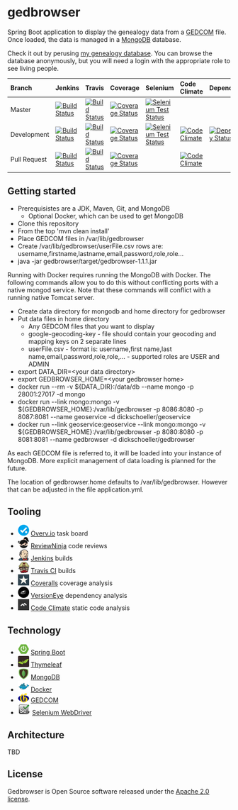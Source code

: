 # gedbrowser

Spring Boot application to display the genealogy data from a
[GEDCOM](http://wiki-en.genealogy.net/GEDCOM) file. Once loaded,
the data is managed
in a [MongoDB](https://www.mongodb.org/) database.

Check it out by perusing [my genealogy
database](http://www.schoellerfamily.org/gedbrowser/surnames?db=schoeller). You can
browse the database anonymously, but you will need a login with the appropriate
role to see living people.

| Branch | Jenkins | Travis | Coverage | Selenium | Code Climate | Dependencies |
| :--- | :--- | :--- | :--- | :--- | :--- | :--- |
| Master | [![Build Status](http://www.schoellerfamily.org/jenkins/buildStatus/icon?job=gedbrowser)](http://www.schoellerfamily.org/jenkins/job/gedbrowser/) | [![Build Status](https://api.travis-ci.org/dickschoeller/gedbrowser.svg?branch=master)](https://travis-ci.org/dickschoeller/gedbrowser) | [![Coverage Status](https://coveralls.io/repos/github/dickschoeller/gedbrowser/badge.svg?branch=master)](https://coveralls.io/github/dickschoeller/gedbrowser?branch=master) | [![Selenium Test Status](http://www.schoellerfamily.org/jenkins/buildStatus/icon?job=gedbrowser-selenium)](http://www.schoellerfamily.org/jenkins/job/gedbrowser-selenium) |
| Development | [![Build Status](http://www.schoellerfamily.org/jenkins/buildStatus/icon?job=gedbrowser-development)](http://www.schoellerfamily.org/jenkins/job/gedbrowser-development/) | [![Build Status](https://api.travis-ci.org/dickschoeller/gedbrowser.svg?branch=development)](https://travis-ci.org/dickschoeller/gedbrowser) | [![Coverage Status](https://coveralls.io/repos/github/dickschoeller/gedbrowser/badge.svg?branch=development)](https://coveralls.io/github/dickschoeller/gedbrowser?branch=development) | [![Selenium Test Status](http://www.schoellerfamily.org/jenkins/buildStatus/icon?job=gedbrowser-selenium-development)](http://www.schoellerfamily.org/jenkins/job/gedbrowser-selenium-development) | [![Code Climate](https://codeclimate.com/github/dickschoeller/gedbrowser/badges/gpa.svg)](https://codeclimate.com/github/dickschoeller/gedbrowser) | [![Dependency Status](https://www.versioneye.com/user/projects/58987dc1f55eb2003257f7bd/badge.svg)](https://www.versioneye.com/user/projects/58987dc1f55eb2003257f7bd) |
| Pull Request | [![Build Status](http://www.schoellerfamily.org/jenkins/buildStatus/icon?job=gedbrowser-pull)](http://www.schoellerfamily.org/jenkins/job/gedbrowser-pull/) | [![Build Status](https://api.travis-ci.org/dickschoeller/gedbrowser.svg)](https://travis-ci.org/dickschoeller/gedbrowser) | [![Coverage Status](https://coveralls.io/repos/github/dickschoeller/gedbrowser/badge.svg)](https://coveralls.io/github/dickschoeller/gedbrowser) | | [![Code Climate](https://codeclimate.com/github/dickschoeller/gedbrowser/badges/gpa.svg)](https://codeclimate.com/github/dickschoeller/gedbrowser) |

## Getting started

* Prerequisistes are a JDK, Maven, Git, and MongoDB
  * Optional Docker, which can be used to get MongoDB
* Clone this repository
* From the top 'mvn clean install'
* Place GEDCOM files in /var/lib/gedbrowser
* Create /var/lib/gedbrowser/userFile.csv rows are:
  username,firstname,lastname,email,password,role,role...
* java -jar gedbrowser/target/gedbrowser-1.1.1.jar

Running with Docker requires running the MongoDB with Docker. The following
commands allow you to do this without conflicting ports with a native mongod
service. Note that these commands will conflict with a running native Tomcat
server.

* Create data directory for mongodb and home directory for gedbrowser
* Put data files in home directory
  * Any GEDCOM files that you want to display
  * google-geocoding-key - file should contain your geocoding and mapping keys
    on 2 separate lines
  * userFile.csv - format is: username,first name,last
    name,email,password,role,role,... - supported roles are USER and ADMIN
* export DATA_DIR=&lt;your data directory&gt;
* export GEDBROWSER_HOME=&lt;your gedbrowser home&gt;
* docker run --rm -v ${DATA_DIR}:/data/db --name mongo -p 28001:27017 -d mongo
* docker run --link mongo:mongo -v ${GEDBROWSER_HOME}:/var/lib/gedbrowser -p
  8086:8080 -p 8087:8081 --name geoservice -d dickschoeller/geoservice
* docker run --link geoservice:geoservice --link mongo:mongo -v
  ${GEDBROWSER_HOME}:/var/lib/gedbrowser -p 8080:8080 -p 8081:8081 --name
  gedbrowser -d dickschoeller/gedbrowser

As each GEDCOM file is referred to, it will be loaded into your instance of
MongoDB. More explicit management of data loading is planned for the future.

The location of gedbrowser.home defaults to /var/lib/gedbrowser. However that
can be adjusted in the file application.yml.

## Tooling

* ![](images/overvio.png)
  [Overv.io](https://overv.io/dickschoeller/gedbrowser/)
  task board
* ![](images/reviewninja-25.png)
  [ReviewNinja](https://app.review.ninja/dickschoeller/gedbrowser)
  code reviews
* ![](images/jenkins-25.png)
  [Jenkins](http://www.schoellerfamily.org/jenkins/)
  builds
* ![](images/travis-ci-25.png)
  [Travis CI](https://travis-ci.org/dickschoeller/gedbrowser)
  builds
* ![](images/coveralls-25.png)
  [Coveralls](https://coveralls.io/github/dickschoeller/gedbrowser)
  coverage analysis
* ![](images/versioneye-25.png)
  [VersionEye](https://www.versioneye.com/user/projects/58987dc1f55eb2003257f7bd?child=summary#tab-dependencies)
  dependency analysis
* ![](images/codeclimate-25.png)
  [Code Climate](https://codeclimate.com/github/dickschoeller/gedbrowser)
  static code analysis

## Technology

* ![](images/spring-boot-25.png)
  [Spring Boot](http://projects.spring.io/spring-boot/)
* ![](images/thymeleaf-25.png)
  [Thymeleaf](http://www.thymeleaf.org/)
* ![](images/mongodb-25.png)
  [MongoDB](https://www.mongodb.org/)
* ![](images/docker-25.png)
  [Docker](https://www.docker.com/)
* ![](images/genealogy-net-25.png)
  [GEDCOM](http://wiki-en.genealogy.net/GEDCOM)
* ![](images/selenium-25.png)
  [Selenium WebDriver](http://www.seleniumhq.org/projects/webdriver/)

## Architecture

TBD

## License

Gedbrowser is Open Source software released under the
[Apache 2.0 license](http://www.apache.org/licenses/LICENSE-2.0.html).
